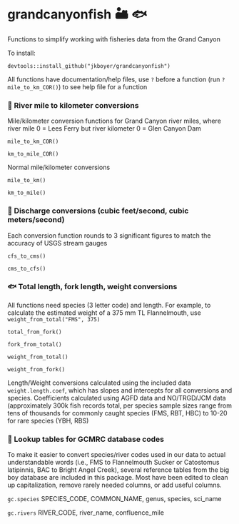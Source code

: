 # grandcanyonfish 🏜️ 🐟
Functions to simplify working with fisheries data from the Grand Canyon

To install:

`devtools::install_github("jkboyer/grandcanyonfish")`

All functions have documentation/help files, use `?` before a function (run `?mile_to_km_COR()`) to see help file for a function

### 📏 River mile to kilometer conversions

Mile/kilometer conversion functions for Grand Canyon river miles, where river mile 0 = Lees Ferry but river kilometer 0 = Glen Canyon Dam

`mile_to_km_COR()`

`km_to_mile_COR()`

Normal mile/kilometer conversions

`mile_to_km()`

`km_to_mile()`

### 🌊 Discharge conversions (cubic feet/second, cubic meters/second)
Each conversion function rounds to 3 significant figures to match the accuracy of USGS stream gauges

`cfs_to_cms()`

`cms_to_cfs()`

### 🐟 Total length, fork length, weight conversions
All functions need species (3 letter code) and length. For example, to calculate the estimated weight of a 375 mm TL Flannelmouth, use `weight_from_total("FMS", 375)`

`total_from_fork()`

`fork_from_total()`

`weight_from_total()`

`weight_from_fork()`

Length/Weight conversions calculated using the included data `weight.length.coef`, which has slopes and intercepts for all conversions and species. Coefficients calculated using AGFD data and NO/TRGD/JCM data (approximately 300k fish records total, per species sample sizes range from tens of thousands for commonly caught species (FMS, RBT, HBC) to 10-20 for rare species (YBH, RBS)

### 📑 Lookup tables for GCMRC database codes

To make it easier to convert species/river codes used in our data to actual understandable words (i.e., FMS to Flannelmouth Sucker or Catostomus latipinnis, BAC to Bright Angel Creek), several reference tables from the big boy database are included in this package. Most have been edited to clean up capitalization, remove rarely needed columns, or add useful columns.

`gc.species` SPECIES_CODE, COMMON_NAME, genus, species, sci_name

`gc.rivers` RIVER_CODE, river_name, confluence_mile


